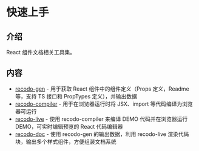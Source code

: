 # 快速上手

## 介绍

React 组件文档相关工具集。

## 内容

-   [recodo-gen](./gen.md) - 用于获取 React 组件中的组件定义（Props 定义，Readme 等，支持 TS 接口和 PropTypes 定义），并输出数据
-   [recodo-compiler](./compiler.md) - 用于在浏览器运行时将 JSX、import 等代码编译为浏览器可运行
-   [recodo-live](./live.md) - 使用 recodo-compiler 来编译 DEMO 代码并在浏览器运行 DEMO，可实时编辑预览的 React 代码编辑器
-   [recodo-doc](./doc.md) - 使用 recodo-gen 的输出数据，利用 recodo-live 渲染代码块，输出多个样式组件，方便组装文档系统
